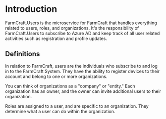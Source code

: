 # Introduction

FarmCraft.Users is the microservice for FarmCraft that handles everything
related to users, roles, and organizations. It's the responsibility of
FarmCraft.Users to subscribe to Azure AD and keep track of all user related
activities such as registration and profile updates.

## Definitions

In relation to FarmCraft, users are the individuals who subscribe to and log in
to the FarmCraft System. They have the ability to register devices to their
account and belong to one or more organizations.

You can think of organizations as a "company" or "entity." Each organization has
an owner, and the owner can invite additional users to their organization.

Roles are assigned to a user, and are specific to an organization. They
determine what a user can do within the organization.

